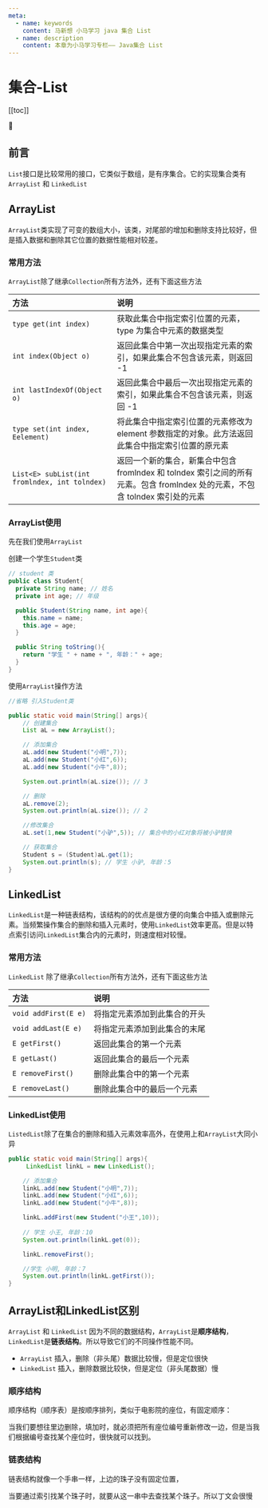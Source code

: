 ```yaml
---
meta:
  - name: keywords
    content: 马新想 小马学习 java 集合 List
  - name: description
    content: 本章为小马学习专栏—— Java集合 List
---
```


# 集合-List

[[toc]]

:horse: 


## 前言

`List`接口是比较常用的接口，它类似于数组，是有序集合。它的实现集合类有`ArrayList` 和 `LinkedList`


## ArrayList

`ArrayList`类实现了可变的数组大小，该类，对尾部的增加和删除支持比较好，但是插入数据和删除其它位置的数据性能相对较差。

### 常用方法

`ArrayList`除了继承`Collection`所有方法外，还有下面这些方法

|方法|说明|
|:---|:---|
|`type get(int index)`|获取此集合中指定索引位置的元素，type 为集合中元素的数据类型|
|`int index(Object o)`|返回此集合中第一次出现指定元素的索引，如果此集合不包含该元素，则返回 -1|
|`int lastIndexOf(Object o)`|返回此集合中最后一次出现指定元素的索引，如果此集合不包含该元素，则返回 -1|
|`type set(int index, Eelement)`|将此集合中指定索引位置的元素修改为 element 参数指定的对象。此方法返回此集合中指定索引位置的原元素|
|`List<E> subList(int fromlndex, int tolndex)`|返回一个新的集合，新集合中包含 fromlndex 和 tolndex 索引之间的所有元素。包含 fromlndex 处的元素，不包含 tolndex 索引处的元素|


### ArrayList使用

先在我们使用`ArrayList`

创建一个学生`Student`类

```java
// student 类
public class Student{
  private String name; // 姓名
  private int age; // 年级

  public Student(String name, int age){
    this.name = name;
    this.age = age;
  }

  public String toString(){
    return "学生 " + name + ", 年龄：" + age;
  }
}
```


使用`ArrayList`操作方法

```java
//省略 引入Student类

public static void main(String[] args){
    // 创建集合
    List aL = new ArrayList();

    // 添加集合
    aL.add(new Student("小明",7));
    aL.add(new Student("小红",6));
    aL.add(new Student("小牛",8));

    System.out.println(aL.size()); // 3

    // 删除
    aL.remove(2);
    System.out.println(aL.size()); // 2

    //修改集合
    aL.set(1,new Student("小驴",5)); // 集合中的小红对象将被小驴替换

    // 获取集合
    Student s = (Student)aL.get(1); 
    System.out.println(s); // 学生 小驴, 年龄：5
}
```

## LinkedList

`LinkedList`是一种链表结构，该结构的的优点是很方便的向集合中插入或删除元素。当频繁操作集合的删除和插入元素时，使用`LinkedList`效率更高。但是以特点索引访问`LinkedList`集合内的元素时，则速度相对较慢。

### 常用方法

`LinkedList` 除了继承`Collection`所有方法外，还有下面这些方法

|方法|说明|
|:---|:---|
|`void addFirst(E e)`|将指定元素添加到此集合的开头|
|`void addLast(E e)	`|将指定元素添加到此集合的末尾|
|`E getFirst()`|返回此集合的第一个元素|
|`E getLast()	`|返回此集合的最后一个元素|
|`E removeFirst()`|删除此集合中的第一个元素|
|`E removeLast()`|删除此集合中的最后一个元素|


### LinkedList使用

`ListedList`除了在集合的删除和插入元素效率高外，在使用上和`ArrayList`大同小异

```java
public static void main(String[] args){
     LinkedList linkL = new LinkedList();

    // 添加集合
    linkL.add(new Student("小明",7));
    linkL.add(new Student("小红",6));
    linkL.add(new Student("小牛",8));

    linkL.addFirst(new Student("小王",10));
    
    // 学生 小王, 年龄：10
    System.out.println(linkL.get(0));

    linkL.removeFirst();

    //学生 小明, 年龄：7
    System.out.println(linkL.getFirst());
}
```


## ArrayList和LinkedList区别

`ArrayList` 和 `LinkedList` 因为不同的数据结构，`ArrayList`是**顺序结构**，`LinkedList`是**链表结构**。所以导致它们的不同操作性能不同。

- `ArrayList` 插入，删除（非头尾）数据比较慢，但是定位很快
- `LinkedList` 插入，删除数据比较快，但是定位（非头尾数据）慢



### 顺序结构

顺序结构（顺序表）是按顺序排列，类似于电影院的座位，有固定顺序：


<images src="/java/list01.png" />


当我们要想往里边删除，填加时，就必须把所有座位编号重新修改一边，但是当我们根据编号查找某个座位时，很快就可以找到。


### 链表结构

链表结构就像一个手串一样，上边的珠子没有固定位置，

<images src="/java/list02.png" />


当要通过索引找某个珠子时，就要从这一串中去查找某个珠子。所以丁文会很慢